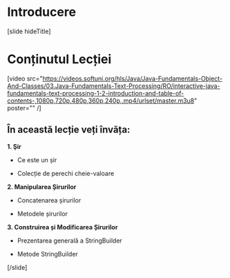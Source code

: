 # Introducere

[slide hideTitle]

# Conținutul Lecției

[video src="https://videos.softuni.org/hls/Java/Java-Fundamentals-Object-And-Classes/03.Java-Fundamentals-Text-Processing/RO/interactive-java-fundamentals-text-processing-1-2-introduction-and-table-of-contents-,1080p,720p,480p,360p,240p,.mp4/urlset/master.m3u8" poster="" /]

## În această lecție veți învăța:

**1. Şir**

- Ce este un șir

- Colecție de perechi cheie-valoare

**2. Manipularea Șirurilor**

- Concatenarea șirurilor

- Metodele șirurilor

**3. Construirea și Modificarea Șirurilor**

- Prezentarea generală a StringBuilder

- Metode StringBuilder

[/slide]
